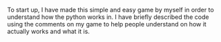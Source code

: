To start up, I have made this simple and easy game by myself in order to understand
how the python works in. I have briefly described the code using the comments on my game to help people understand on how it actually works and what it is.